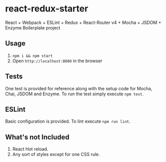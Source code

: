 # react-redux-starter
React + Webpack + ESLint + Redux + React-Router v4 + Mocha + JSDOM + Enzyme Boilerplate project

## Usage

1. `npm i && npm start`
1. Open `http://localhost:8080` in the browser

## Tests
One test is provided for reference along with the setup code for Mocha, Chai, JSDOM and Enzyme.
To run the test simply execute `npm test`.

## ESLint
Basic configuration is provided.
To lint execute `npm run lint`.

## What's not Included
1. React Hot reload.
1. Any sort of styles except for one CSS rule.

